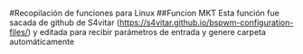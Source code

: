 #Recopilación de funciones para Linux
##Funcion MKT
Esta función fue sacada de github de S4vitar (https://s4vitar.github.io/bspwm-configuration-files/) y editada para recibir parámetros de entrada y genere carpeta automáticamente
